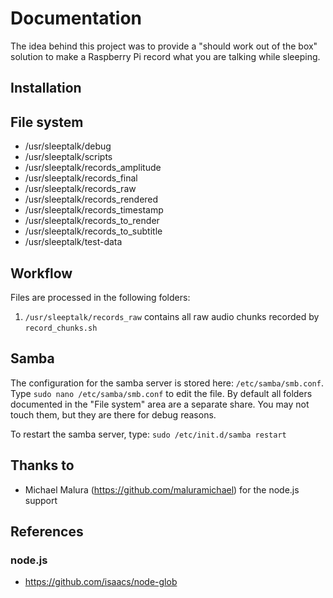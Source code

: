 # Documentation

The idea behind this project was to provide a "should work out of the box" solution to make a Raspberry Pi record what you are talking while sleeping.

## Installation




## File system

* /usr/sleeptalk/debug
* /usr/sleeptalk/scripts
* /usr/sleeptalk/records_amplitude
* /usr/sleeptalk/records_final
* /usr/sleeptalk/records_raw
* /usr/sleeptalk/records_rendered
* /usr/sleeptalk/records_timestamp
* /usr/sleeptalk/records_to_render
* /usr/sleeptalk/records_to_subtitle
* /usr/sleeptalk/test-data

## Workflow

Files are processed in the following folders:
 
1) `/usr/sleeptalk/records_raw` contains all raw audio chunks recorded by `record_chunks.sh`




## Samba

The configuration for the samba server is stored here: `/etc/samba/smb.conf`. Type `sudo nano /etc/samba/smb.conf` to edit the file.
By default all folders documented in the "File system" area are a separate share. You may not touch them, but they are there for debug reasons.

To restart the samba server, type: `sudo /etc/init.d/samba restart`

## Thanks to

* Michael Malura (https://github.com/maluramichael) for the node.js support

## References

### node.js

* https://github.com/isaacs/node-glob
